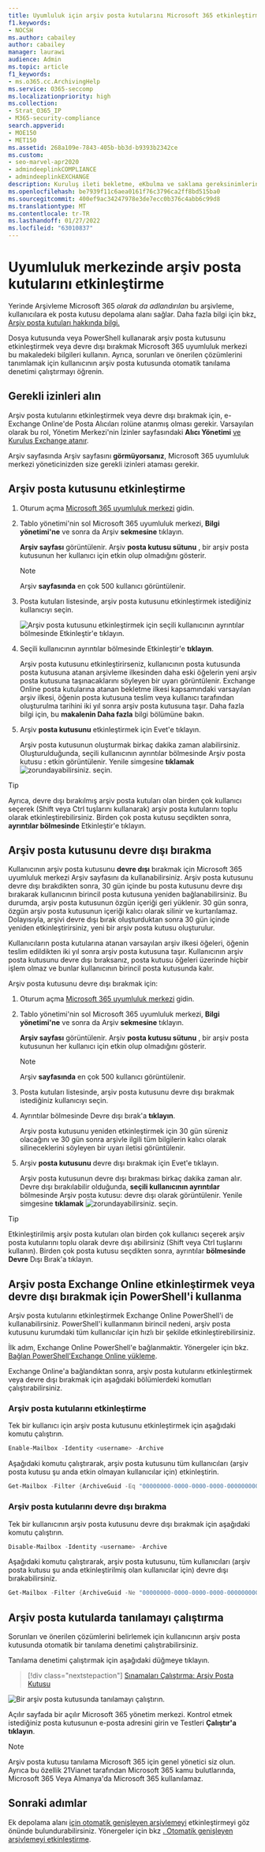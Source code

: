 ```yaml
---
title: Uyumluluk için arşiv posta kutularını Microsoft 365 etkinleştirme
f1.keywords:
- NOCSH
ms.author: cabailey
author: cabailey
manager: laurawi
audience: Admin
ms.topic: article
f1_keywords:
- ms.o365.cc.ArchivingHelp
ms.service: O365-seccomp
ms.localizationpriority: high
ms.collection:
- Strat_O365_IP
- M365-security-compliance
search.appverid:
- MOE150
- MET150
ms.assetid: 268a109e-7843-405b-bb3d-b9393b2342ce
ms.custom:
- seo-marvel-apr2020
- admindeeplinkCOMPLIANCE
- admindeeplinkEXCHANGE
description: Kuruluş ileti bekletme, eKbulma ve saklama gereksinimlerini desteklemek için arşiv posta kutularını etkinleştirmeyi veya devre dışı bırakmayı öğrenin.
ms.openlocfilehash: be7939f11c6aea0161f76c3796ca2ff8bd515ba0
ms.sourcegitcommit: 400ef9ac34247978e3de7ecc0b376c4abb6c99d8
ms.translationtype: MT
ms.contentlocale: tr-TR
ms.lasthandoff: 01/27/2022
ms.locfileid: "63010837"
---
```

# <a name="enable-archive-mailboxes-in-the-compliance-center"></a>Uyumluluk merkezinde arşiv posta kutularını etkinleştirme

Yerinde Arşivleme Microsoft 365 *olarak da adlandırılan* bu arşivleme, kullanıcılara ek posta kutusu depolama alanı sağlar. Daha fazla bilgi için bkz[. Arşiv posta kutuları hakkında bilgi.](archive-mailboxes.md)

Dosya kutusunda veya PowerShell kullanarak arşiv posta kutusunu etkinleştirmek veya devre dışı bırakmak Microsoft 365 uyumluluk merkezi bu makaledeki bilgileri kullanın. Ayrıca, sorunları ve önerilen çözümlerini tanımlamak için kullanıcının arşiv posta kutusunda otomatik tanılama denetimi çalıştırmayı öğrenin.

## <a name="get-the-necessary-permissions"></a>Gerekli izinleri alın

Arşiv posta kutularını etkinleştirmek veya devre dışı bırakmak için, e-Exchange Online'de Posta Alıcıları rolüne atanmış olması gerekir. Varsayılan olarak bu rol, Yönetim Merkezi'nin İzinler sayfasındaki **Alıcı Yönetimi** <a href="https://go.microsoft.com/fwlink/p/?linkid=2059104" target="_blank">ve Kuruluş Exchange atanır</a>. 

Arşiv sayfasında Arşiv sayfasını **görmüyorsanız**, Microsoft 365 uyumluluk merkezi yöneticinizden size gerekli izinleri ataması gerekir.

## <a name="enable-an-archive-mailbox"></a>Arşiv posta kutusunu etkinleştirme

1. Oturum açma <a href="https://go.microsoft.com/fwlink/p/?linkid=2077149" target="_blank">Microsoft 365 uyumluluk merkezi</a> gidin.

2. Tablo yönetimi'nin sol Microsoft 365 uyumluluk merkezi, **Bilgi yönetimi'ne** ve sonra da Arşiv **sekmesine** tıklayın.

   **Arşiv sayfası** görüntülenir. Arşiv **posta kutusu sütunu** , bir arşiv posta kutusunun her kullanıcı için etkin olup olmadığını gösterir.

   > [!NOTE]
   > Arşiv **sayfasında** en çok 500 kullanıcı görüntülenir.

3. Posta kutuları listesinde, arşiv posta kutusunu etkinleştirmek istediğiniz kullanıcıyı seçin.

   ![Arşiv posta kutusunu etkinleştirmek için seçili kullanıcının ayrıntılar bölmesinde Etkinleştir'e tıklayın.](../media/8b53cdec-d5c9-4c28-af11-611f95c37b34.png)

4. Seçili kullanıcının ayrıntılar bölmesinde Etkinleştir'e **tıklayın**.

   Arşiv posta kutusunu etkinleştirirseniz, kullanıcının posta kutusunda posta kutusuna atanan arşivleme ilkesinden daha eski öğelerin yeni arşiv posta kutusuna taşınacaklarını söyleyen bir uyarı görüntülenir. Exchange Online posta kutularına atanan bekletme ilkesi kapsamındaki varsayılan arşiv ilkesi, öğenin posta kutusuna teslim veya kullanıcı tarafından oluşturulma tarihini iki yıl sonra arşiv posta kutusuna taşır. Daha fazla bilgi için, bu **makalenin Daha fazla** bilgi bölümüne bakın.

5. Arşiv **posta kutusunu** etkinleştirmek için Evet'e tıklayın.

   Arşiv posta kutusunun oluşturmak birkaç dakika zaman alabilirsiniz. Oluşturulduğunda, seçili kullanıcının ayrıntılar bölmesinde Arşiv posta kutusu **:** etkin görüntülenir. Yenile simgesine **tıklamak** ![zorundayabilirsiniz.](../media/O365-MDM-Policy-RefreshIcon.gif) seçin.

> [!TIP]
> Ayrıca, devre dışı bırakılmış arşiv posta kutuları olan birden çok kullanıcı seçerek (Shift veya Ctrl tuşlarını kullanarak) arşiv posta kutularını toplu olarak etkinleştirebilirsiniz. Birden çok posta kutusu seçdikten sonra, **ayrıntılar bölmesinde** Etkinleştir'e tıklayın.

## <a name="disable-an-archive-mailbox"></a>Arşiv posta kutusunu devre dışı bırakma

Kullanıcının arşiv posta kutusunu **devre dışı** bırakmak için Microsoft 365 uyumluluk merkezi Arşiv sayfasını da kullanabilirsiniz. Arşiv posta kutusunu devre dışı bırakdikten sonra, 30 gün içinde bu posta kutusunu devre dışı bırakarak kullanıcının birincil posta kutusuna yeniden bağlanabilirsiniz. Bu durumda, arşiv posta kutusunun özgün içeriği geri yüklenir. 30 gün sonra, özgün arşiv posta kutusunun içeriği kalıcı olarak silinir ve kurtarılamaz. Dolayısıyla, arşivi devre dışı bırak oluşturduktan sonra 30 gün içinde yeniden etkinleştirirsiniz, yeni bir arşiv posta kutusu oluşturulur.

Kullanıcıların posta kutularına atanan varsayılan arşiv ilkesi öğeleri, öğenin teslim edildikten iki yıl sonra arşiv posta kutusuna taşır. Kullanıcının arşiv posta kutusunu devre dışı bıraksanız, posta kutusu öğeleri üzerinde hiçbir işlem olmaz ve bunlar kullanıcının birincil posta kutusunda kalır.

Arşiv posta kutusunu devre dışı bırakmak için:

1. Oturum açma <a href="https://go.microsoft.com/fwlink/p/?linkid=2077149" target="_blank">Microsoft 365 uyumluluk merkezi</a> gidin.

2. Tablo yönetimi'nin sol Microsoft 365 uyumluluk merkezi, **Bilgi yönetimi'ne** ve sonra da Arşiv **sekmesine** tıklayın.

   **Arşiv sayfası** görüntülenir. Arşiv **posta kutusu sütunu** , bir arşiv posta kutusunun her kullanıcı için etkin olup olmadığını gösterir.

   > [!NOTE]
   > Arşiv **sayfasında** en çok 500 kullanıcı görüntülenir.

3. Posta kutuları listesinde, arşiv posta kutusunu devre dışı bırakmak istediğiniz kullanıcıyı seçin.

4. Ayrıntılar bölmesinde Devre dışı bırak'a **tıklayın**.

   Arşiv posta kutusunu yeniden etkinleştirmek için 30 gün süreniz olacağını ve 30 gün sonra arşivle ilgili tüm bilgilerin kalıcı olarak silineceklerini söyleyen bir uyarı iletisi görüntülenir.

5. Arşiv **posta kutusunu** devre dışı bırakmak için Evet'e tıklayın.

   Arşiv posta kutusunun devre dışı bırakması birkaç dakika zaman alır. Devre dışı bırakılabilir olduğunda, **seçili kullanıcının ayrıntılar** bölmesinde Arşiv posta kutusu: devre dışı olarak görüntülenir. Yenile simgesine **tıklamak** ![zorundayabilirsiniz.](../media/O365-MDM-Policy-RefreshIcon.gif) seçin.

> [!TIP]
> Etkinleştirilmiş arşiv posta kutuları olan birden çok kullanıcı seçerek arşiv posta kutularını toplu olarak devre dışı abilirsiniz (Shift veya Ctrl tuşlarını kullanın). Birden çok posta kutusu seçdikten sonra, ayrıntılar **bölmesinde Devre** Dışı Bırak'a tıklayın.

## <a name="use-exchange-online-powershell-to-enable-or-disable-archive-mailboxes"></a>Arşiv posta Exchange Online etkinleştirmek veya devre dışı bırakmak için PowerShell'i kullanma

Arşiv posta kutularını etkinleştirmek Exchange Online PowerShell'i de kullanabilirsiniz. PowerShell'i kullanmanın birincil nedeni, arşiv posta kutusunu kurumdaki tüm kullanıcılar için hızlı bir şekilde etkinleştirebilirsiniz.

İlk adım, Exchange Online PowerShell'e bağlanmaktir. Yönergeler için bkz. [Bağlan PowerShell'Exchange Online yükleme](/powershell/exchange/connect-to-exchange-online-powershell).

Exchange Online'a bağlandıktan sonra, arşiv posta kutularını etkinleştirmek veya devre dışı bırakmak için aşağıdaki bölümlerdeki komutları çalıştırabilirsiniz.

### <a name="enable-archive-mailboxes"></a>Arşiv posta kutularını etkinleştirme

Tek bir kullanıcı için arşiv posta kutusunu etkinleştirmek için aşağıdaki komutu çalıştırın.

```powershell
Enable-Mailbox -Identity <username> -Archive
```

Aşağıdaki komutu çalıştırarak, arşiv posta kutusunu tüm kullanıcıları (arşiv posta kutusu şu anda etkin olmayan kullanıcılar için) etkinleştirin.

```powershell
Get-Mailbox -Filter {ArchiveGuid -Eq "00000000-0000-0000-0000-000000000000" -AND RecipientTypeDetails -Eq "UserMailbox"} | Enable-Mailbox -Archive
```

### <a name="disable-archive-mailboxes"></a>Arşiv posta kutularını devre dışı bırakma

Tek bir kullanıcının arşiv posta kutusunu devre dışı bırakmak için aşağıdaki komutu çalıştırın.

```powershell
Disable-Mailbox -Identity <username> -Archive
```

Aşağıdaki komutu çalıştırarak, arşiv posta kutusunu, tüm kullanıcıları (arşiv posta kutusu şu anda etkinleştirilmiş olan kullanıcılar için) devre dışı bırakabilirsiniz.

```powershell
Get-Mailbox -Filter {ArchiveGuid -Ne "00000000-0000-0000-0000-000000000000" -AND RecipientTypeDetails -Eq "UserMailbox"} | Disable-Mailbox -Archive
```

## <a name="run-diagnostics-on-archive-mailboxes"></a>Arşiv posta kutularda tanılamayı çalıştırma

Sorunları ve önerilen çözümlerini belirlemek için kullanıcının arşiv posta kutusunda otomatik bir tanılama denetimi çalıştırabilirsiniz.

Tanılama denetimi çalıştırmak için aşağıdaki düğmeye tıklayın. 

> [!div class="nextstepaction"]
> [Sınamaları Çalıştırma: Arşiv Posta Kutusu](https://aka.ms/PillarArchiveMailbox)

![Bir arşiv posta kutusunda tanılamayı çalıştırın.](../media/ArchiveMailboxDiagnostics.png)

Açılır sayfada bir açılır Microsoft 365 yönetim merkezi. Kontrol etmek istediğiniz posta kutusunun e-posta adresini girin ve Testleri **Çalıştır'a tıklayın**.

> [!NOTE]
> Arşiv posta kutusu tanılama Microsoft 365 için genel yönetici siz olun. Ayrıca bu özellik 21Vianet tarafından Microsoft 365 kamu bulutlarında, Microsoft 365 Veya Almanya'da Microsoft 365 kullanılamaz.

## <a name="next-steps"></a>Sonraki adımlar

Ek depolama alanı [için otomatik genişleyen arşivlemeyi](autoexpanding-archiving.md) etkinleştirmeyi göz önünde bulundurabilirsiniz. Yönergeler için bkz [. Otomatik genişleyen arşivlemeyi etkinleştirme](enable-autoexpanding-archiving.md).
